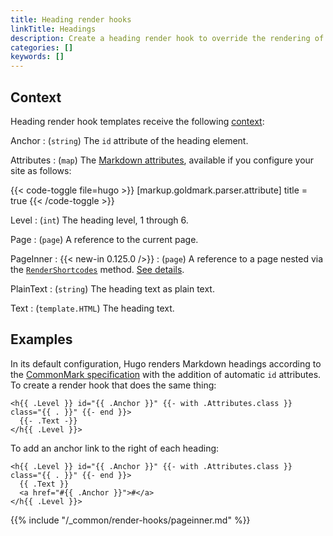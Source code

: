 ```yaml
---
title: Heading render hooks
linkTitle: Headings
description: Create a heading render hook to override the rendering of Markdown headings to HTML.
categories: []
keywords: []
---
```


## Context

Heading render hook templates receive the following [context](g):

Anchor
: (`string`) The `id` attribute of the heading element.

Attributes
: (`map`) The [Markdown attributes], available if you configure your site as follows:

  {{< code-toggle file=hugo >}}
  [markup.goldmark.parser.attribute]
  title = true
  {{< /code-toggle >}}

Level
: (`int`) The heading level, 1 through 6.

Page
: (`page`) A reference to the current page.

PageInner
: {{< new-in 0.125.0 />}}
: (`page`) A reference to a page nested via the [`RenderShortcodes`] method. [See details](#pageinner-details).

PlainText
: (`string`) The heading text as plain text.

Text
: (`template.HTML`) The heading text.

[Markdown attributes]: /content-management/markdown-attributes/
[`RenderShortcodes`]: /methods/page/rendershortcodes

## Examples

In its default configuration, Hugo renders Markdown headings according to the [CommonMark specification] with the addition of automatic `id` attributes. To create a render hook that does the same thing:

[CommonMark specification]: https://spec.commonmark.org/current/

```go-html-template {file="layouts/_markup/render-heading.html" copy=true}
<h{{ .Level }} id="{{ .Anchor }}" {{- with .Attributes.class }} class="{{ . }}" {{- end }}>
  {{- .Text -}}
</h{{ .Level }}>
```

To add an anchor link to the right of each heading:

```go-html-template {file="layouts/_markup/render-heading.html" copy=true}
<h{{ .Level }} id="{{ .Anchor }}" {{- with .Attributes.class }} class="{{ . }}" {{- end }}>
  {{ .Text }}
  <a href="#{{ .Anchor }}">#</a>
</h{{ .Level }}>
```

{{% include "/_common/render-hooks/pageinner.md" %}}
